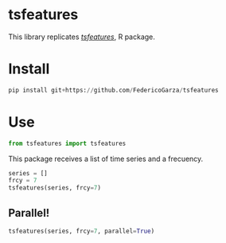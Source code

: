 # tsfeatures

This library replicates _[tsfeatures](https://github.com/robjhyndman/tsfeatures)_, R package.

# Install

``` python
pip install git+https://github.com/FedericoGarza/tsfeatures
```


# Use

``` python
from tsfeatures import tsfeatures
```

This package receives a list of time series and a frecuency.

``` python
series = []
frcy = 7
tsfeatures(series, frcy=7)
```

## Parallel!


``` python
tsfeatures(series, frcy=7, parallel=True)
```

